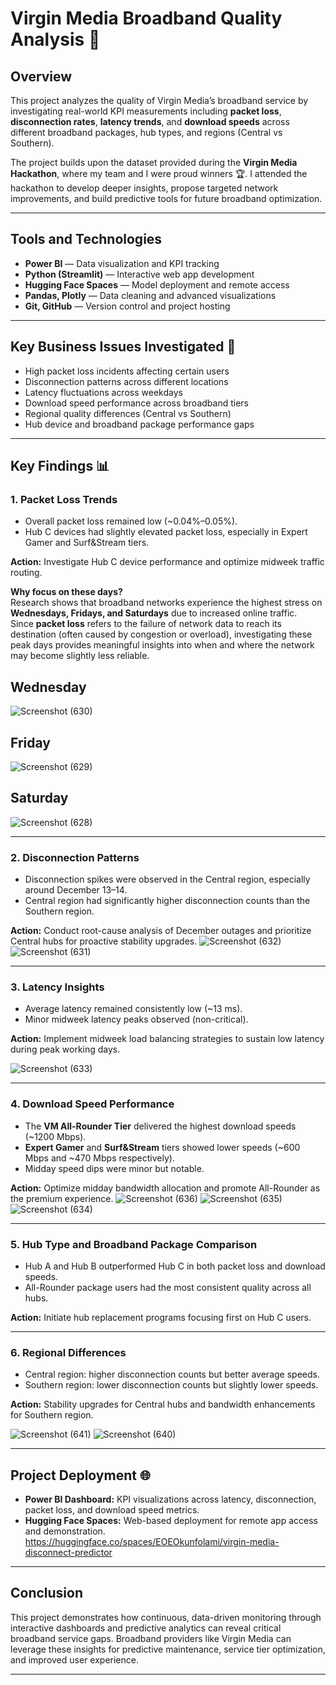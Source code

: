 # Virgin Media Broadband Quality Analysis 🚀

## Overview 
This project analyzes the quality of Virgin Media’s broadband service by investigating real-world KPI measurements including **packet loss**, **disconnection rates**, **latency trends**, and **download speeds** across different broadband packages, hub types, and regions (Central vs Southern).

The project builds upon the dataset provided during the **Virgin Media Hackathon**, where my team and I were proud winners 🏆. I attended the hackathon to develop deeper insights, propose targeted network improvements, and build predictive tools for future broadband optimization.

---

## Tools and Technologies 
- **Power BI** — Data visualization and KPI tracking
- **Python (Streamlit)** — Interactive web app development
- **Hugging Face Spaces** — Model deployment and remote access
- **Pandas, Plotly** — Data cleaning and advanced visualizations
- **Git, GitHub** — Version control and project hosting

---

## Key Business Issues Investigated 🔎
- High packet loss incidents affecting certain users
- Disconnection patterns across different locations
- Latency fluctuations across weekdays
- Download speed performance across broadband tiers
- Regional quality differences (Central vs Southern)
- Hub device and broadband package performance gaps

---

## Key Findings 📊

### 1. Packet Loss Trends 
- Overall packet loss remained low (~0.04%–0.05%).
- Hub C devices had slightly elevated packet loss, especially in Expert Gamer and Surf&Stream tiers.

**Action:** Investigate Hub C device performance and optimize midweek traffic routing.

**Why focus on these days?**  
Research shows that broadband networks experience the highest stress on **Wednesdays, Fridays, and Saturdays** due to increased online traffic.  
Since **packet loss** refers to the failure of network data to reach its destination (often caused by congestion or overload), investigating these peak days provides meaningful insights into when and where the network may become slightly less reliable.

## Wednesday

![Screenshot (630)](https://github.com/user-attachments/assets/01e08472-eeba-4760-86eb-3779944571df)


## Friday

![Screenshot (629)](https://github.com/user-attachments/assets/a9529d6d-9391-4946-b7db-71384702357b)


## Saturday

![Screenshot (628)](https://github.com/user-attachments/assets/d58ddd7c-b573-47ca-82d4-70594b848406)


---

### 2. Disconnection Patterns 
- Disconnection spikes were observed in the Central region, especially around December 13–14.
- Central region had significantly higher disconnection counts than the Southern region.

**Action:** Conduct root-cause analysis of December outages and prioritize Central hubs for proactive stability upgrades.
![Screenshot (632)](https://github.com/user-attachments/assets/3f6c905f-20ef-4d1c-af98-9ec59d6e86f3)
![Screenshot (631)](https://github.com/user-attachments/assets/332afa25-df21-46d8-9934-050c28a7e852)

---

### 3. Latency Insights 
- Average latency remained consistently low (~13 ms).
- Minor midweek latency peaks observed (non-critical).

**Action:** Implement midweek load balancing strategies to sustain low latency during peak working days.

![Screenshot (633)](https://github.com/user-attachments/assets/60aa30c4-1bac-4f6b-b544-7999fa8d8757)


---

### 4. Download Speed Performance 
- The **VM All-Rounder Tier** delivered the highest download speeds (~1200 Mbps).
- **Expert Gamer** and **Surf&Stream** tiers showed lower speeds (~600 Mbps and ~470 Mbps respectively).
- Midday speed dips were minor but notable.

**Action:** Optimize midday bandwidth allocation and promote All-Rounder as the premium experience.
![Screenshot (636)](https://github.com/user-attachments/assets/e21ca276-ca43-4285-8331-4a620cfa10f6)
![Screenshot (635)](https://github.com/user-attachments/assets/73c94374-04ed-4f40-9ea1-7156392edad4)
![Screenshot (634)](https://github.com/user-attachments/assets/24e8b61c-0612-4dac-81e2-2f791b7b6525)

---

### 5. Hub Type and Broadband Package Comparison 
- Hub A and Hub B outperformed Hub C in both packet loss and download speeds.
- All-Rounder package users had the most consistent quality across all hubs.

**Action:** Initiate hub replacement programs focusing first on Hub C users.

---

### 6. Regional Differences 
- Central region: higher disconnection counts but better average speeds.
- Southern region: lower disconnection counts but slightly lower speeds.

**Action:** Stability upgrades for Central hubs and bandwidth enhancements for Southern region.


![Screenshot (641)](https://github.com/user-attachments/assets/1d872594-7588-438d-80a2-79637539106f)
![Screenshot (640)](https://github.com/user-attachments/assets/21c83b54-2381-4345-bcd0-72df7c3cf532)

---

## Project Deployment 🌐
- **Power BI Dashboard:** KPI visualizations across latency, disconnection, packet loss, and download speed metrics.
- **Hugging Face Spaces:** Web-based deployment for remote app access and demonstration. https://huggingface.co/spaces/EOEOkunfolami/virgin-media-disconnect-predictor

---

## Conclusion 
This project demonstrates how continuous, data-driven monitoring through interactive dashboards and predictive analytics can reveal critical broadband service gaps. Broadband providers like Virgin Media can leverage these insights for predictive maintenance, service tier optimization, and improved user experience.

---
